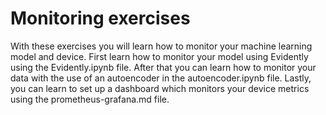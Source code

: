 # Monitoring exercises

With these exercises you will learn how to monitor your machine learning model and device. First learn how to monitor your model using Evidently using the Evidently.ipynb file. After that you can learn how to monitor your data with the use of an autoencoder in the autoencoder.ipynb file. Lastly, you can learn to set up a dashboard which monitors your device metrics using the prometheus-grafana.md file.